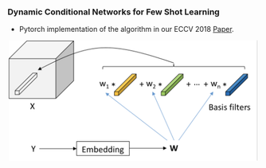 ### Dynamic Conditional Networks for Few Shot Learning


- Pytorch implementation of the algorithm in our ECCV 2018 [Paper](https://www.researchgate.net/publication/326584672_Dynamic_Conditional_Networks_for_Few-Shot_Learning).


<p align="center">
  <img src="pub/DCL.png" width="500">
</p>
